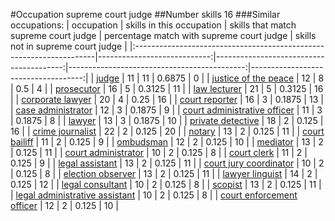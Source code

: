 #Occupation supreme court judge
##Number skills 16
###Similar occupations:
| occupation                                                          |   skills in this occupation |   skills that match supreme court judge |   percentage match with supreme court judge |   skills not in supreme court judge |
|:--------------------------------------------------------------------|----------------------------:|----------------------------------------:|--------------------------------------------:|------------------------------------:|
| [judge](judge.md)                                                   |                          11 |                                      11 |                                      0.6875 |                                   0 |
| [justice of the peace](justice_of_the_peace.md)                     |                          12 |                                       8 |                                      0.5    |                                   4 |
| [prosecutor](prosecutor.md)                                         |                          16 |                                       5 |                                      0.3125 |                                  11 |
| [law lecturer](law_lecturer.md)                                     |                          21 |                                       5 |                                      0.3125 |                                  16 |
| [corporate lawyer](corporate_lawyer.md)                             |                          20 |                                       4 |                                      0.25   |                                  16 |
| [court reporter](court_reporter.md)                                 |                          16 |                                       3 |                                      0.1875 |                                  13 |
| [case administrator](case_administrator.md)                         |                          12 |                                       3 |                                      0.1875 |                                   9 |
| [court administrative officer](court_administrative_officer.md)     |                          11 |                                       3 |                                      0.1875 |                                   8 |
| [lawyer](lawyer.md)                                                 |                          13 |                                       3 |                                      0.1875 |                                  10 |
| [private detective](private_detective.md)                           |                          18 |                                       2 |                                      0.125  |                                  16 |
| [crime journalist](crime_journalist.md)                             |                          22 |                                       2 |                                      0.125  |                                  20 |
| [notary](notary.md)                                                 |                          13 |                                       2 |                                      0.125  |                                  11 |
| [court bailiff](court_bailiff.md)                                   |                          11 |                                       2 |                                      0.125  |                                   9 |
| [ombudsman](ombudsman.md)                                           |                          12 |                                       2 |                                      0.125  |                                  10 |
| [mediator](mediator.md)                                             |                          13 |                                       2 |                                      0.125  |                                  11 |
| [court administrator](court_administrator.md)                       |                          10 |                                       2 |                                      0.125  |                                   8 |
| [court clerk](court_clerk.md)                                       |                          11 |                                       2 |                                      0.125  |                                   9 |
| [legal assistant](legal_assistant.md)                               |                          13 |                                       2 |                                      0.125  |                                  11 |
| [court jury coordinator](court_jury_coordinator.md)                 |                          10 |                                       2 |                                      0.125  |                                   8 |
| [election observer](election_observer.md)                           |                          13 |                                       2 |                                      0.125  |                                  11 |
| [lawyer linguist](lawyer_linguist.md)                               |                          14 |                                       2 |                                      0.125  |                                  12 |
| [legal consultant](legal_consultant.md)                             |                          10 |                                       2 |                                      0.125  |                                   8 |
| [scopist](scopist.md)                                               |                          13 |                                       2 |                                      0.125  |                                  11 |
| [legal administrative assistant](legal_administrative_assistant.md) |                          10 |                                       2 |                                      0.125  |                                   8 |
| [court enforcement officer](court_enforcement_officer.md)           |                          12 |                                       2 |                                      0.125  |                                  10 |
